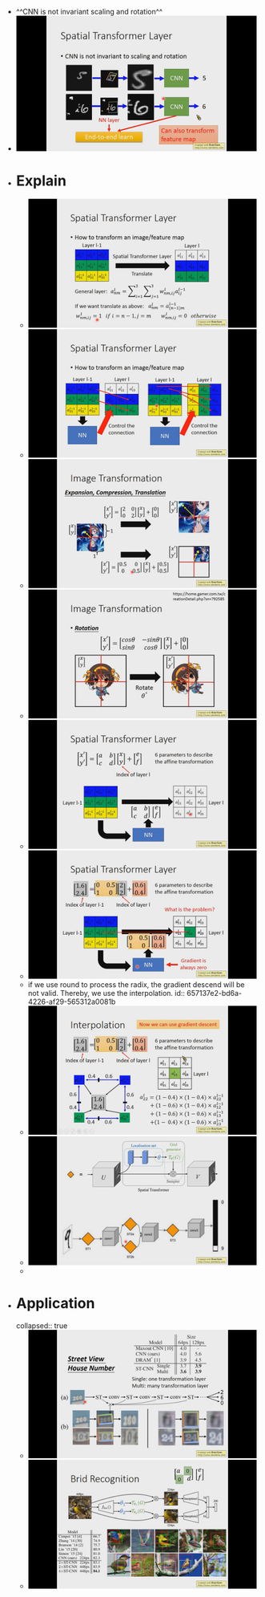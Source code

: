 - ^^CNN is not invariant scaling and rotation^^
- ![image.png](../assets/image_1701705896960_0.png)
- # Explain
	- ![image.png](../assets/image_1701916848104_0.png)
	- ![image.png](../assets/image_1701916795223_0.png)
	- ![image.png](../assets/image_1701916984328_0.png)
	- ![image.png](../assets/image_1701917095407_0.png)
	- ![image.png](../assets/image_1701917178931_0.png)
	- ![image.png](../assets/image_1701917596694_0.png)
	- if we use round to process the radix, the gradient descend will be not valid. Thereby, we use the interpolation.
	  id:: 657137e2-bd6a-4226-af29-565312a0081b
	- ![image.png](../assets/image_1701917906807_0.png)
	- ![image.png](../assets/image_1701918051285_0.png)
	-
- # Application
  collapsed:: true
	- ![image.png](../assets/image_1701918495868_0.png)
	- ![image.png](../assets/image_1701918445072_0.png)